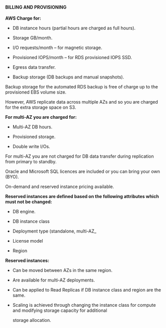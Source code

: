 #### BILLING AND PROVISIONING

**AWS Charge for:**

- DB instance hours (partial hours are charged as full hours).

- Storage GB/month.

- I/O requests/month – for magnetic storage.

- Provisioned IOPS/month – for RDS provisioned IOPS SSD.

- Egress data transfer.

- Backup storage (DB backups and manual snapshots).

Backup storage for the automated RDS backup is free of charge up to the
provisioned EBS volume size.

However, AWS replicate data across multiple AZs and so you are charged for the
extra storage space on S3.

**For multi-AZ you are charged for:**

- Multi-AZ DB hours.

- Provisioned storage.

- Double write I/Os.

For multi-AZ you are not charged for DB data transfer during replication from
primary to standby.

Oracle and Microsoft SQL licences are included or you can bring your own (BYO).

On-demand and reserved instance pricing available.

**Reserved instances are defined based on the following attributes which must
not be changed:**

- DB engine.


- DB instance class

- Deployment type (standalone, multi-AZ_

- License model

- Region

**Reserved instances:**

- Can be moved between AZs in the same region.

- Are available for multi-AZ deployments.

- Can be applied to Read Replicas if DB instance class and region are the same.

- Scaling is achieved through changing the instance class for compute and
  modifying storage capacity for additional

  storage allocation.

